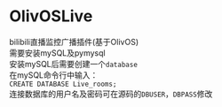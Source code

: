 # OlivOSLive
bilibili直播监控广播插件(基于OlivOS)  
需要安装mySQL及pymysql   
安装mySQL后需要创建一个`database`   
在mySQL命令行中输入：  
`CREATE DATABASE Live_rooms;`    
连接数据库的用户名及密码可在源码的`DBUSER`，`DBPASS`修改   
